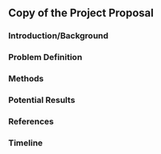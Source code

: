 ## Copy of the Project Proposal

### Introduction/Background


### Problem Definition

### Methods


### Potential Results


### References


### Timeline

